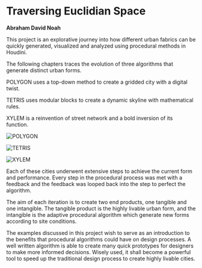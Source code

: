 # Traversing Euclidian Space

**Abraham David Noah**


This project is an explorative journey into how different urban fabrics can be quickly generated, visualized and analyzed using procedural methods in Houdini. 

The following chapters traces the evolution of three algorithms that generate distinct urban forms.


POLYGON uses a top-down method to create a gridded city with a digital twist.

TETRIS uses modular blocks to create a dynamic skyline with mathematical rules.

XYLEM is a reinvention of street network and a bold inversion of its function.

![POLYGON](./imgs/r1.jpg)


![TETRIS](./imgs/r4.jpg)


![XYLEM](./imgs/r6.jpg)


Each of these cities underwent extensive steps to achieve the current form and performance. Every step in the procedural process was met with a feedback and the feedback was looped back into the step to perfect the algorithm. 

The aim of each iteration is to create two end products, one tangible and one intangible. The tangible product is the highly livable urban form, and the intangible is the adaptive procedural algorithm which generate new forms according to site conditions. 

The examples discussed in this project wish to serve as an introduction to the benefits that procedural algorithms could have on design processes. A well written algorithm is able to create many quick prototypes for designers to make more informed decisions. Wisely used, it shall become a powerful tool to speed up the traditional design process to create highly livable cities.

